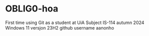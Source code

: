 # OBLIG0-hoa
First time using Git as a student at UiA
Subject IS-114 autumn 2024
Windows 11 versjon 23H2
github username aanonho
